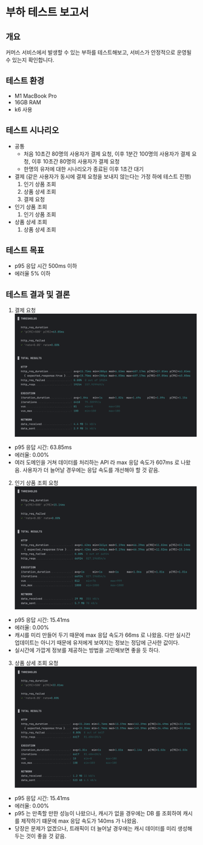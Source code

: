 # 부하 테스트 보고서

## 개요 

커머스 서비스에서 발생할 수 있는 부하를 테스트해보고, 서비스가 안정적으로 운영될 수 있는지 확인합니다.

## 테스트 환경
- M1 MacBook Pro
- 16GB RAM
- k6 사용

## 테스트 시나리오
- 공통 
  - 처음 10초간 80명의 사용자가 결제 요청, 이후 1분간 100명의 사용자가 결제 요청, 이후 10초간 80명의 사용자가 결제 요청
  - 한명의 유저에 대한 시나리오가 종료된 이후 1초간 대기
- 결제 (같은 사용자가 동시에 결제 요청을 보내지 않는다는 가정 하에 테스트 진행)
  1. 인기 상품 조회
  2. 상품 상세 조회
  3. 결제 요청
- 인기 상품 조회
  1. 인기 상품 조회
- 상품 상세 조회
  1. 상품 상세 조회

## 테스트 목표
- p95 응답 시간 500ms 이하
- 에러율 5% 이하

## 테스트 결과 및 결론
1. 결제 요청
![결제 요청 결과](./payment.png)
- p95 응답 시간: 63.85ms
- 에러율: 0.00%
- 여러 도메인을 거쳐 데이터를 처리하는 API 라 max 응답 속도가 607ms 로 나왔음. 사용자가 더 늘어날 경우에는 응답 속도를 개선해야 할 것 같음.

2. 인기 상품 조회 요청
![인기 상품 조회 요청 결과](./popular-product.png)
- p95 응답 시간: 15.41ms
- 에러율: 0.00%
- 캐시를 미리 만들어 두기 때문에 max 응답 속도가 66ms 로 나왔음. 다만 실시간 업데이트는 아니기 때문에 유저에게 보여지는 정보는 정답에 근사한 값이다.
- 실시간에 가깝게 정보를 제공하는 방법을 고민해보면 좋을 듯 하다.

3. 상품 상세 조회 요청
![상품 상세 조회 요청 결과](./product-detail.png)
- p95 응답 시간: 15.41ms
- 에러율: 0.00%
- p95 는 만족할 만한 성능이 나왔으나, 캐시가 없을 경우에는 DB 를 조회하여 캐시를 제작하기 떄문에 max 응답 속도가 140ms 가 나왔음.
- 당장은 문제가 없겠으나, 트래픽이 더 늘어날 경우에는 캐시 데이터를 미리 생성해두는 것이 좋을 것 같음.

